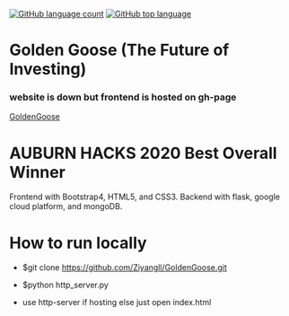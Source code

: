 
[![GitHub language count](https://img.shields.io/github/languages/count/ziyangll/GoldenGoose)](http://goldengoose.tech)
[![GitHub top language](https://img.shields.io/github/languages/top/ziyangll/GoldenGoose)](http://goldengoose.tech)


# Golden Goose (The Future of Investing)
### website is down but frontend is hosted on gh-page
[GoldenGoose](https://ziyangll.github.io/GoldenGoose/)

# AUBURN HACKS 2020 Best Overall Winner
Frontend with Bootstrap4, HTML5, and CSS3.
Backend with flask, google cloud platform, and mongoDB.




# How to run locally

- $git clone https://github.com/Ziyangll/GoldenGoose.git

- $python http_server.py

- use http-server if hosting else just open index.html
